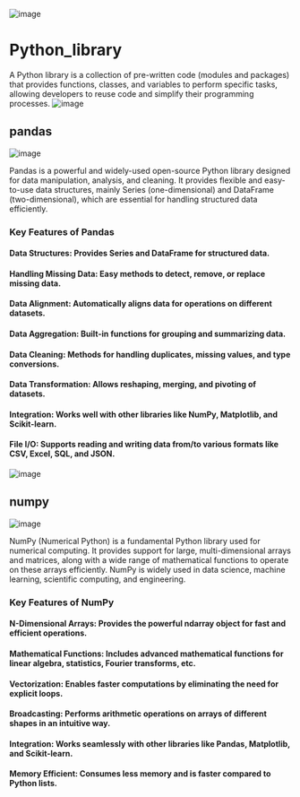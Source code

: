 ![image](https://github.com/user-attachments/assets/c181968d-dca0-4010-94a0-ec032eb82196)



# Python_library
A Python library is a collection of pre-written code (modules and packages) that provides functions, classes, and variables to perform specific tasks, allowing developers to reuse code and simplify their programming processes.
![image](https://github.com/user-attachments/assets/9cff51c4-f1b2-4f40-8d07-32b4a9d9d877)
## pandas 
![image](https://github.com/user-attachments/assets/177ae61f-d113-4dc0-be72-5b423efa8070)

Pandas is a powerful and widely-used open-source Python library designed for data manipulation, analysis, and cleaning.
It provides flexible and easy-to-use data structures, mainly Series (one-dimensional) and DataFrame (two-dimensional),
which are essential for handling structured data efficiently.

### Key Features of Pandas
#### Data Structures: Provides Series and DataFrame for structured data.
#### Handling Missing Data: Easy methods to detect, remove, or replace missing data.
#### Data Alignment: Automatically aligns data for operations on different datasets.
#### Data Aggregation: Built-in functions for grouping and summarizing data.
#### Data Cleaning: Methods for handling duplicates, missing values, and type conversions.
#### Data Transformation: Allows reshaping, merging, and pivoting of datasets.
#### Integration: Works well with other libraries like NumPy, Matplotlib, and Scikit-learn.
#### File I/O: Supports reading and writing data from/to various formats like CSV, Excel, SQL, and JSON.


![image](https://github.com/user-attachments/assets/d76d60f3-e8ff-4569-9f0b-4a1a32048cd5)
 ## numpy 
 ![image](https://github.com/user-attachments/assets/adcb38ec-9d18-4e9c-8b7d-05b62987d543)

 NumPy (Numerical Python) is a fundamental Python library used for numerical computing. It provides support for large, multi-dimensional arrays and matrices,
 along with a wide range of mathematical functions to operate on these arrays efficiently. NumPy is widely used in data science, machine learning,
 scientific computing, and engineering.

### Key Features of NumPy
#### N-Dimensional Arrays: Provides the powerful ndarray object for fast and efficient operations.
#### Mathematical Functions: Includes advanced mathematical functions for linear algebra, statistics, Fourier transforms, etc.
#### Vectorization: Enables faster computations by eliminating the need for explicit loops.
#### Broadcasting: Performs arithmetic operations on arrays of different shapes in an intuitive way.
#### Integration: Works seamlessly with other libraries like Pandas, Matplotlib, and Scikit-learn.
#### Memory Efficient: Consumes less memory and is faster compared to Python lists.




